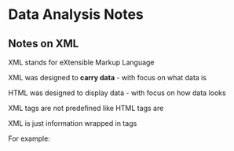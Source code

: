 # Data Analysis Notes
## Notes on XML 

XML stands for eXtensible Markup Language

XML was designed to **carry data** - with focus on what data is  

HTML was designed to display data - with focus on how data looks  

XML tags are not predefined like HTML tags are 

XML is just information wrapped in tags  

For example:


